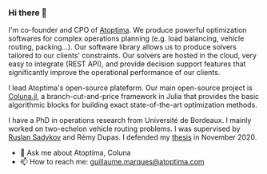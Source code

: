 ### Hi there 👋

I'm co-founder and CPO of [Atoptima](https://atoptima.com/). We produce powerful optimization softwares for complex operations planning (e.g. load balancing, vehicle routing, packing...). 
Our software library allows us to produce solvers tailored to our clients' constraints. Our solvers are hosted in the cloud, very easy to integrate (REST API), and provide decision support features that significantly improve the operational performance of our clients.

I lead Atoptima's open-source plateform. Our main open-source project is [Coluna.jl](https://github.com/atoptima/Coluna.jl), a branch-cut-and-price framework in Julia that provides the basic algorithmic blocks for building exact state-of-the-art optimization methods.


I have a PhD in operations research from Université de Bordeaux. I mainly worked on two-echelon vehicle routing problems.
I was supervised by [Ruslan Sadykov](https://www.researchgate.net/profile/Ruslan-Sadykov) and Rémy Dupas.
I defended my [thesis](https://tel.archives-ouvertes.fr/tel-03097659) in November 2020.


- 💬 Ask me about Atoptima, Coluna
- 📫 How to reach me: guillaume.marques@atoptima.com


<!--
**guimarqu/guimarqu** is a ✨ _special_ ✨ repository because its `README.md` (this file) appears on your GitHub profile.

Here are some ideas to get you started:

- 🔭 I’m currently working on ...
- 🌱 I’m currently learning ...
- 👯 I’m looking to collaborate on ...
- 🤔 I’m looking for help with ...
- 💬 Ask me about ...
- 📫 How to reach me: ...
- 😄 Pronouns: ...
- ⚡ Fun fact: ...
-->
